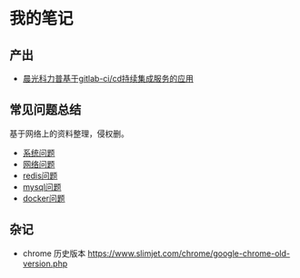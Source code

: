 # 我的笔记

## 产出

- [晨光科力普基于gitlab-ci/cd持续集成服务的应用](devops/cicd/gitlab-ci.md)

## 常见问题总结

基于网络上的资料整理，侵权删。

- [系统问题](常见问题/系统问题.md)
- [网络问题](常见问题/网络问题.md)
- [redis问题](常见问题/redis问题.md)
- [mysql问题](常见问题/mysql问题.md)
- [docker问题](常见问题/docker问题.md)


## 杂记
- chrome 历史版本 https://www.slimjet.com/chrome/google-chrome-old-version.php